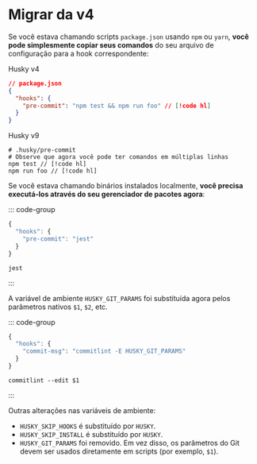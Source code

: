 # Migrar da v4

Se você estava chamando scripts `package.json` usando `npm` ou `yarn`, **você pode simplesmente copiar seus comandos** do seu arquivo de configuração para a hook correspondente:

Husky v4

```json
// package.json
{
  "hooks": {
    "pre-commit": "npm test && npm run foo" // [!code hl]
  }
}
```

Husky v9

```shell 
# .husky/pre-commit
# Observe que agora você pode ter comandos em múltiplas linhas
npm test // [!code hl]
npm run foo // [!code hl]
```

Se você estava chamando binários instalados localmente, **você precisa executá-los através do seu gerenciador de pacotes agora**:

::: code-group

```js [.huskyrc.json (v4)]
{
  "hooks": {
    "pre-commit": "jest"
  }
}
```

```shell [.husky/pre-commit (v9)]
jest
```

:::

A variável de ambiente `HUSKY_GIT_PARAMS` foi substituída agora pelos parâmetros nativos `$1`, `$2`, etc.

::: code-group

```js [.huskyrc.json (v4)]
{
  "hooks": {
    "commit-msg": "commitlint -E HUSKY_GIT_PARAMS"
  }
}
```

```shell [.husky/commit-msg (v9)]
commitlint --edit $1
```

:::

Outras alterações nas variáveis ​​de ambiente:

- `HUSKY_SKIP_HOOKS` é substituído por `HUSKY`.
- `HUSKY_SKIP_INSTALL` é substituído por `HUSKY`.
- `HUSKY_GIT_PARAMS` foi removido. Em vez disso, os parâmetros do Git devem ser usados ​​diretamente em scripts (por exemplo, `$1`).